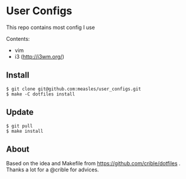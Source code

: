 # User Configs

This repo contains most config I use

Contents:
 - vim
 - i3 (http://i3wm.org/)

## Install

```console
$ git clone git@github.com:measles/user_configs.git
$ make -C dotfiles install
```

## Update

```console
$ git pull
$ make install
```

## About

Based on the idea and Makefile from https://github.com/crible/dotfiles . Thanks a lot for a @crible for advices.

